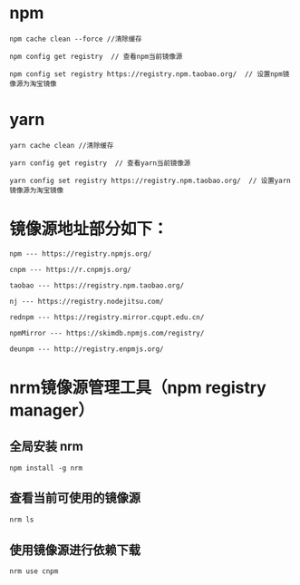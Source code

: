# npm

```text
npm cache clean --force //清除缓存

npm config get registry  // 查看npm当前镜像源

npm config set registry https://registry.npm.taobao.org/  // 设置npm镜像源为淘宝镜像
```







# yarn

```text
yarn cache clean //清除缓存

yarn config get registry  // 查看yarn当前镜像源

yarn config set registry https://registry.npm.taobao.org/  // 设置yarn镜像源为淘宝镜像
```







# 镜像源地址部分如下：

```text
npm --- https://registry.npmjs.org/

cnpm --- https://r.cnpmjs.org/

taobao --- https://registry.npm.taobao.org/

nj --- https://registry.nodejitsu.com/

rednpm --- https://registry.mirror.cqupt.edu.cn/

npmMirror --- https://skimdb.npmjs.com/registry/

deunpm --- http://registry.enpmjs.org/
```





# nrm镜像源管理工具（npm registry manager）

## 全局安装 nrm

```text
npm install -g nrm
```

## 查看当前可使用的镜像源

```tex
nrm ls
```

## 使用镜像源进行依赖下载

```tex
nrm use cnpm
```

